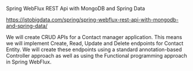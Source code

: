 Spring WebFlux REST Api with MongoDB and Spring Data

https://jstobigdata.com/spring/spring-webflux-rest-api-with-mongodb-and-spring-data/

We will create CRUD APIs for a Contact manager application. This means we will implement Create, Read, Update and Delete endpoints for Contact Entity. We will create these endpoints using a standard annotation-based Controller approach as well as using the Functional programming approach in Spring WebFlux.